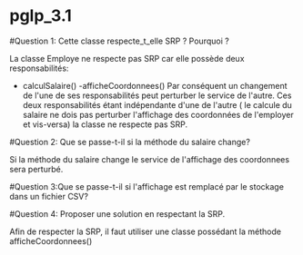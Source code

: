 # pglp_3.1

#Question 1: Cette classe respecte_t_elle SRP ? Pourquoi ?

La classe Employe ne respecte pas SRP car elle possède deux responsabilités:
- calculSalaire()
-afficheCoordonnees()
Par conséquent un changement de l'une de ses responsabilités peut perturber le service de l'autre. Ces deux responsabilités étant indépendante d'une de l'autre ( le calcule du salaire ne dois pas perturber l'affichage des coordonnées de l'employer et vis-versa) la classe ne respecte pas SRP.

#Question 2: Que se passe-t-il si la méthode du salaire change?

Si la méthode du salaire change le service de l'affichage des coordonnees sera perturbé.

#Question 3:Que se passe-t-il si l'affichage est remplacé par le stockage dans un fichier CSV?


#Question 4: Proposer une solution en respectant la SRP.

Afin de respecter la SRP, il faut utiliser une classe possédant la méthode afficheCoordonnees() 

